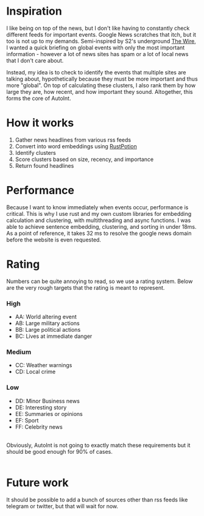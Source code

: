 # Inspiration

I like being on top of the news, but I don't like having to constantly check different feeds for important events. Google News scratches that itch, but it too is not up to my demands. Semi-inspired by S2's underground [The Wire](https://www.youtube.com/@S2Underground), I wanted a quick briefing on global events with only the most important information - however a lot of news sites has spam or a lot of local news that I don't care about. 

Instead, my idea is to check to identify the events that multiple sites are talking about, hypothetically because they must be more important and thus more "global". On top of calculating these clusters, I also rank them by how large they are, how recent, and how important they sound. Altogether, this forms the core of AutoInt.


# How it works

1. Gather news headlines from various rss feeds
2. Convert into word embeddings using [RustPotion](https://github.com/aveygo/rustpotion)
3. Identify clusters
4. Score clusters based on size, recency, and importance
5. Return found headlines

# Performance

Because I want to know immediately when events occur, performance is critical. This is why I use rust and my own custom libraries for embedding calculation and clustering, with multithreading and async functions.
I was able to achieve sentence embedding, clustering, and sorting in under 18ms. As a point of reference, it takes 32 ms to resolve the google news domain before the website is even requested.


# Rating

Numbers can be quite annoying to read, so we use a rating system. Below are the very rough targets that the rating is meant to represent.

### High

- AA: World altering event
- AB: Large military actions
- BB: Large political actions
- BC: Lives at immediate danger

### Medium

- CC: Weather warnings
- CD: Local crime

### Low

- DD: Minor Business news
- DE: Interesting story
- EE: Summaries or opinions
- EF: Sport
- FF: Celebrity news

<br>
Obviously, AutoInt is not going to exactly match these requirements but it should be good enough for 90% of cases.
<br>
<br>

# Future work

It should be possible to add a bunch of sources other than rss feeds like telegram or twitter, but that will wait for now. 